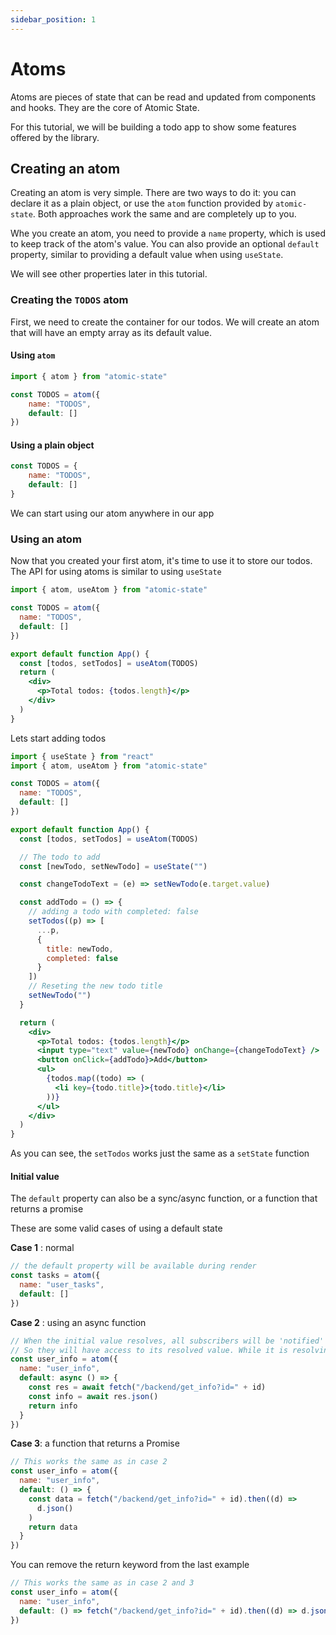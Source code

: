 ```yaml
---
sidebar_position: 1
---
```


# Atoms

Atoms are pieces of state that can be read and updated from components and hooks. They are the core of Atomic State.

For this tutorial, we will be building a todo app to show some features offered by the library.

## Creating an atom

Creating an atom is very simple. There are two ways to do it: you can declare it as a plain object, or use the `atom` function provided by `atomic-state`. Both approaches work the same and are completely up to you.

Whe you create an atom, you need to provide a `name` property, which is used to keep track of the atom's value.
You can also provide an optional `default` property, similar to providing a default value when using `useState`.

We will see other properties later in this tutorial.

### Creating the `TODOS` atom

First, we need to create the container for our todos. We will create an atom that will have an empty array as its default value.

#### Using `atom`

```jsx
import { atom } from "atomic-state"

const TODOS = atom({
    name: "TODOS",
    default: []
})
```

#### Using a plain object

```jsx
const TODOS = {
    name: "TODOS",
    default: []
}
```

We can start using our atom anywhere in our app

### Using an atom

Now that you created your first atom, it's time to use it to store our todos. The API for using atoms is similar to using `useState`


```jsx
import { atom, useAtom } from "atomic-state"

const TODOS = atom({
  name: "TODOS",
  default: []
})

export default function App() {
  const [todos, setTodos] = useAtom(TODOS)
  return (
    <div>
      <p>Total todos: {todos.length}</p>
    </div>
  )
}
```

Lets start adding todos

```jsx
import { useState } from "react"
import { atom, useAtom } from "atomic-state"

const TODOS = atom({
  name: "TODOS",
  default: []
})

export default function App() {
  const [todos, setTodos] = useAtom(TODOS)

  // The todo to add
  const [newTodo, setNewTodo] = useState("")

  const changeTodoText = (e) => setNewTodo(e.target.value)

  const addTodo = () => {
    // adding a todo with completed: false
    setTodos((p) => [
      ...p,
      {
        title: newTodo,
        completed: false
      }
    ])
    // Reseting the new todo title
    setNewTodo("")
  }

  return (
    <div>
      <p>Total todos: {todos.length}</p>
      <input type="text" value={newTodo} onChange={changeTodoText} />
      <button onClick={addTodo}>Add</button>
      <ul>
        {todos.map((todo) => (
          <li key={todo.title}>{todo.title}</li>
        ))}
      </ul>
    </div>
  )
}
```

As you can see, the `setTodos` works just the same as a `setState` function


#### Initial value

The `default` property can also be a sync/async function, or a function that returns a promise

These are some valid cases of using a default state


**Case 1** : normal

```jsx
// the default property will be available during render
const tasks = atom({
  name: "user_tasks",
  default: []
})
```

**Case 2** : using an async function

```jsx
// When the initial value resolves, all subscribers will be 'notified'
// So they will have access to its resolved value. While it is resolving
const user_info = atom({
  name: "user_info",
  default: async () => {
    const res = await fetch("/backend/get_info?id=" + id)
    const info = await res.json()
    return info
  }
})
```

**Case 3**: a function that returns a Promise

```jsx
// This works the same as in case 2
const user_info = atom({
  name: "user_info",
  default: () => {
    const data = fetch("/backend/get_info?id=" + id).then((d) =>
      d.json()
    )
    return data
  }
})
```
You can remove the return keyword from the last example

```jsx
// This works the same as in case 2 and 3
const user_info = atom({
  name: "user_info",
  default: () => fetch("/backend/get_info?id=" + id).then((d) => d.json())
})
```